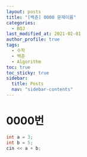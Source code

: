 ```yaml
---
layout: posts
title: "[백준] 0000 문제이름"
categories:
  - BOJ
last_modified_at: 2021-02-01
author_profile: true
tags:
  - 수학
  - 백준
  - Algorithm
toc: true
toc_sticky: true
sidebar:
  title: Posts
  nav: "sidebar-contents"
---
```


<mark style='background-color: #f5f0ff'> </mark>

# 0000번

```C++
int a = 3;
int b = 5;
cin << a + b;
```
